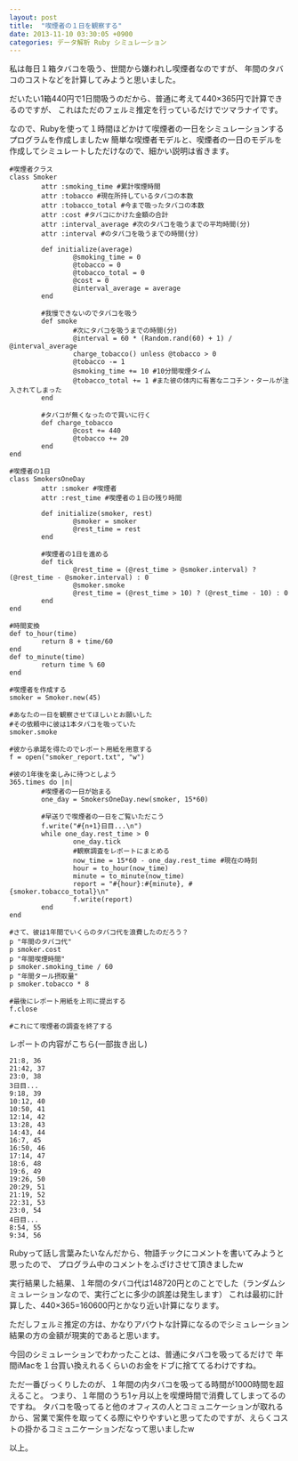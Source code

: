 ```yaml
---
layout: post
title:  "喫煙者の１日を観察する"
date: 2013-11-10 03:30:05 +0900
categories: データ解析 Ruby シミュレーション
---
```


私は毎日１箱タバコを吸う、世間から嫌われし喫煙者なのですが、
年間のタバコのコストなどを計算してみようと思いました。

だいたい1箱440円で1日間吸うのだから、普通に考えて440×365円で計算できるのですが、
これはただのフェルミ推定を行っているだけでツマラナイです。

なので、Rubyを使って１時間ほどかけて喫煙者の一日をシミュレーションするプログラムを作成しましたw
簡単な喫煙者モデルと、喫煙者の一日のモデルを作成してシミュレートしただけなので、細かい説明は省きます。


    #喫煙者クラス
    class Smoker
            attr :smoking_time #累計喫煙時間
            attr :tobacco #現在所持しているタバコの本数
            attr :tobacco_total #今まで吸ったタバコの本数
            attr :cost #タバコにかけた金額の合計
            attr :interval_average #次のタバコを吸うまでの平均時間(分)
            attr :interval #のタバコを吸うまでの時間(分)

            def initialize(average)
                    @smoking_time = 0
                    @tobacco = 0
                    @tobacco_total = 0
                    @cost = 0
                    @interval_average = average
            end

            #我慢できないのでタバコを吸う
            def smoke
                    #次にタバコを吸うまでの時間(分)
                    @interval = 60 * (Random.rand(60) + 1) / @interval_average
                    charge_tobacco() unless @tobacco > 0
                    @tobacco -= 1
                    @smoking_time += 10 #10分間喫煙タイム
                    @tobacco_total += 1 #また彼の体内に有害なニコチン・タールが注入されてしまった
            end

            #タバコが無くなったので買いに行く
            def charge_tobacco
                    @cost += 440
                    @tobacco += 20
            end
    end

    #喫煙者の1日
    class SmokersOneDay
            attr :smoker #喫煙者
            attr :rest_time #喫煙者の１日の残り時間

            def initialize(smoker, rest)
                    @smoker = smoker
                    @rest_time = rest
            end

            #喫煙者の1日を進める
            def tick
                    @rest_time = (@rest_time > @smoker.interval) ? (@rest_time - @smoker.interval) : 0
                    @smoker.smoke
                    @rest_time = (@rest_time > 10) ? (@rest_time - 10) : 0
            end
    end

    #時間変換
    def to_hour(time)
            return 8 + time/60
    end
    def to_minute(time)
            return time % 60
    end

    #喫煙者を作成する
    smoker = Smoker.new(45)

    #あなたの一日を観察させてほしいとお願いした
    #その依頼中に彼は1本タバコを吸っていた
    smoker.smoke

    #彼から承諾を得たのでレポート用紙を用意する
    f = open("smoker_report.txt", "w")

    #彼の1年後を楽しみに待つとしよう
    365.times do |n|
            #喫煙者の一日が始まる
            one_day = SmokersOneDay.new(smoker, 15*60)

            #早送りで喫煙者の一日をご覧いただこう
            f.write("#{n+1}日目...\n")
            while one_day.rest_time > 0
                    one_day.tick
                    #観察調査をレポートにまとめる
                    now_time = 15*60 - one_day.rest_time #現在の時刻
                    hour = to_hour(now_time)
                    minute = to_minute(now_time)
                    report = "#{hour}:#{minute}, #{smoker.tobacco_total}\n"
                    f.write(report)
            end
    end

    #さて、彼は1年間でいくらのタバコ代を浪費したのだろう？
    p "年間のタバコ代"
    p smoker.cost
    p "年間喫煙時間"
    p smoker.smoking_time / 60
    p "年間タール摂取量"
    p smoker.tobacco * 8

    #最後にレポート用紙を上司に提出する
    f.close

    #これにて喫煙者の調査を終了する

レポートの内容がこちら(一部抜き出し)

    21:8, 36
    21:42, 37
    23:0, 38
    3日目...
    9:18, 39
    10:12, 40
    10:50, 41
    12:14, 42
    13:28, 43
    14:43, 44
    16:7, 45
    16:50, 46
    17:14, 47
    18:6, 48
    19:6, 49
    19:26, 50
    20:29, 51
    21:19, 52
    22:31, 53
    23:0, 54
    4日目...
    8:54, 55
    9:34, 56

Rubyって話し言葉みたいなんだから、物語チックにコメントを書いてみようと思ったので、
プログラム中のコメントをふざけさせて頂きましたw

実行結果した結果、１年間のタバコ代は148720円とのことでした（ランダムシミュレーションなので、実行ごとに多少の誤差は発生します）
これは最初に計算した、440×365=160600円とかなり近い計算になります。

ただしフェルミ推定の方は、かなりアバウトな計算になるのでシミュレーション結果の方の金額が現実的であると思います。


今回のシミュレーションでわかったことは、普通にタバコを吸ってるだけで
年間iMacを１台買い換えれるくらいのお金をドブに捨ててるわけですね。

ただ一番びっくりしたのが、１年間の内タバコを吸ってる時間が1000時間を超えること。
つまり、１年間のうち1ヶ月以上を喫煙時間で消費してしまってるのですね。
タバコを吸ってると他のオフィスの人とコミュニケーションが取れるから、営業で案件を取ってくる際にやりやすいと思ってたのですが、えらくコストの掛かるコミュニケーションだなって思いましたw

以上。
